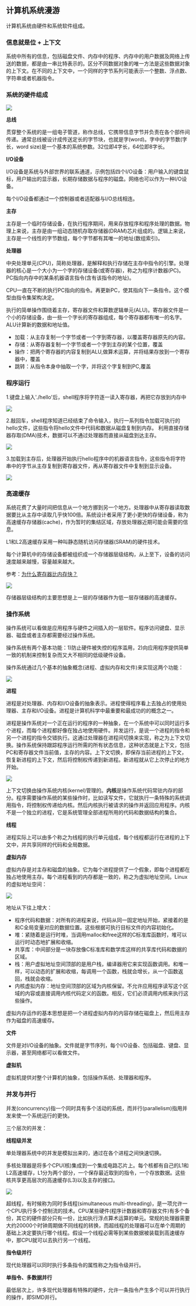 ## 计算机系统漫游

计算机系统由硬件和系统软件组成。

### 信息就是位 + 上下文

系统中所有的信息，包括磁盘文件、内存中的程序、内存中的用户数据及网络上传送的数据，都是由一串比特表示的。区分不同数据对象的唯一方法是这些数据对象的上下文。在不同的上下文中，一个同样的字节系列可能表示一个整数、浮点数、字符串或者机器指令。

### 系统的硬件组成

![](https://gitarticle.oss-cn-shanghai.aliyuncs.com/computersystems/images/computer-hardware.png)

**总线**

贯穿整个系统的是一组电子管道，称作总线，它携带信息字节并负责在各个部件间传递。通常总线被设计成传送定长的字节块，也就是字(word)。字中的字节数(字长，word size)是一个基本的系统参数。32位即4字长，64位即8字长。

**I/O设备**

I/O设备是系统与外部世界的联系通道，示例包括四个I/O设备：用户输入的键盘鼠标，用户输出的显示器，长期存储数据与程序的磁盘。网络也可以作为一种I/O设备。

每个I/O设备都通过一个控制器或者适配器与I/O总线相连。

**主存**

主存是一个临时存储设备，在执行程序期间，用来存放程序和程序处理的数据。物理上来说，主存是由一组动态随机存取存储器(DRAM)芯片组成的。逻辑上来说，主存是一个线性的字节数组，每个字节都有其唯一的地址(数组索引)。

**处理器**

中央处理单元(CPU)，简称处理器，是解释和执行存储在主存中指令的引擎。处理器的核心是一个大小为一个字的存储设备(或寄存器)，称之为程序计数器(PC)。PC指向内存中的某条机器语言指令(含有该指令的地址)。

CPU一直在不断的执行PC指向的指令。再更新PC，使其指向下一条指令。这个模型由指令集架构决定。

执行的简单操作围绕着主存，寄存器文件和算数逻辑单元(ALU)。寄存器文件是一个小的存储设备，由一些一个字长的寄存器组成，每个寄存器都有唯一的名字。ALU计算新的数据和地址值。

- 加载：从主存复制一个字节或者一个字到寄存器，以覆盖寄存器原先的内容。
- 存储：从寄存器复制一个字节或者一个字到主存的某个位置，覆盖
- 操作：把两个寄存器的内容复制到ALU,做算术运算，并将结果存放到一个寄存器中，覆盖
- 跳转：从指令本身中抽取一个字，并将这个字复制到PC,覆盖

### 程序运行

1.键盘上输入'./hello'后，shell程序将字符逐一读入寄存器，再把它存放到内存中

![](https://gitarticle.oss-cn-shanghai.aliyuncs.com/computersystems/images/hello-1.png)

2.敲回车，shell程序知道已经结束了命令输入，执行一系列指令加载可执行的hello文件，这些指令将hello文件中代码和数据从磁盘复制到内存。
利用直接存储器存取(DMA)技术，数据可以不通过处理器而直接从磁盘到达主存。

![](https://gitarticle.oss-cn-shanghai.aliyuncs.com/computersystems/images/hello-2.png)

3.加载到主存后，处理器开始执行hello程序中的机器语言指令，这些指令将字符串中的字节从主存复制到寄存器文件，再从寄存器文件中复制到显示设备。

![](https://gitarticle.oss-cn-shanghai.aliyuncs.com/computersystems/images/hello-3.png)

### 高速缓存

系统花费了大量时间把信息从一个地方挪到另一个地方。处理器中从寄存器读取数据要比从主存中读取几乎快100倍。系统设计者采用了更小更快的存储设备，称为高速缓存存储器(cache)，作为暂时的集结区域，存放处理器近期可能会需要的信息。

L1和L2高速缓存采用一种叫静态随机访问存储器(SRAM)的硬件技术。

每个计算机中的存储设备都被组织成一个存储器层级结构，从上至下，设备的访问速度越来越慢，容量越来越大。

参考：[为什么寄存器比内存快？](http://www.ruanyifeng.com/blog/2013/10/register.html)

![](https://gitarticle.oss-cn-shanghai.aliyuncs.com/computersystems/images/cache.png)

存储器层级结构的主要思想是上一层的存储器作为低一层存储器的高速缓存。

### 操作系统

操作系统可以看做是应用程序与硬件之间插入的一层软件。程序访问键盘、显示器、磁盘或者主存都需要经过操作系统。

操作系统有两个基本功能：1)防止硬件被失控的程序滥用，2)向应用程序提供简单一致的机制来控制复杂而又大不相同的低级硬件设备。

操作系统通过几个基本的抽象概念(进程、虚拟内存和文件)来实现这两个功能：

![](https://gitarticle.oss-cn-shanghai.aliyuncs.com/computersystems/images/abstract-system.png)

**进程**

进程是对处理器、内存和I/O设备的抽象表示。进程使得程序看上去独占的使用处理器、主存和I/O设备。进程是计算机科学中最重要和最成功的的概念之一。

进程是操作系统对一个正在运行的程序的一种抽象，在一个系统中可以同时运行多个进程，而每个进程都好像在独占地使用硬件。并发运行，是说一个进程的指令和另一个进程的指令交错执行。这通过处理器在进程间切换来实现，称之为上下文切换。操作系统保持跟踪程序运行所需的所有状态信息，这种状态就是上下文，包括PC和寄存器文件当前值，主存的内容。上下文切换，即保存当前进程的上下文，恢复新进程的上下文，然后将控制权传递到新进程。新进程就从它上次停止的地方开始。

![](https://gitarticle.oss-cn-shanghai.aliyuncs.com/computersystems/images/process-context.png)

上下文切换由操作系统内核(kernel)管理的。**内核**是操作系统代码常驻内存的部分。程序需要操作系统的某些操作时，比如读写文件，它就执行一条特殊的系统调用指令，将控制权传递给内核。然后内核执行被请求的操作并返回应用程序。内核不是一个独立的进程，它是系统管理全部进程所用的代码和数据结构的集合。

**线程**

进程实际上可以由多个称之为线程的执行单元组成，每个线程都运行在进程的上下文中，并共享同样的代码和全局数据。

**虚拟内存**

虚拟内存是对主存和磁盘的抽象。它为每个进程提供了一个假象，即每个进程都在独占地使用主存。每个进程看到的内存都是一致的，称之为虚拟地址空间。Linux的虚拟地址空间：

![](https://gitarticle.oss-cn-shanghai.aliyuncs.com/computersystems/images/virtual-m.png)

地址从下往上增大：

- 程序代码和数据：对所有的进程来说，代码从同一固定地址开始，紧接着的是和C全局变量对应的数据位置。这些根据可执行目标文件的内容初始化。
- 堆：紧随着是运行时堆，当调用malloc和free这样的C标准库函数时，堆可以运行时动态地扩展和收缩。
- 共享库：中间部分是一块存放像C标准库和数学库这样的共享库代码和数据的区域。
- 栈：用户虚拟地址空间顶部的是用户栈，编译器用它来实现函数调用。和堆一样，可以动态的扩展和收缩，每调用一个函数，栈就会增长，从一个函数返回，栈就会收缩。
- 内核虚拟内存：地址空间顶部的区域为内核保留。不允许应用程序读写这个区域的内容或直接调用内核代码定义的函数。相反，它们必须调用内核来执行这些操作。

虚拟内存运作的基本思想是把一个进程虚拟内存的内容存储在磁盘上，然后用主存作为磁盘的高速缓存。

**文件**

文件是对I/O设备的抽象。文件就是字节序列，每个I/O设备、包括磁盘、键盘、显示器，甚至网络都可以看做文件。

**虚拟机**

虚拟机提供对整个计算机的抽象，包括操作系统、处理器和程序。

### 并发与并行

并发(concurrency)指一个同时具有多个活动的系统，而并行(parallelism)指用并发来使一个系统运行的更快。

三个层次的并发：

**线程级并发**

单处理器系统中的并发是模拟出来的，通过在各个进程之间快速切换。

多核处理器是将多个CPU(核)集成到一个集成电路芯片上。每个核都有自己的L1和L2高速缓存，L1分为两个部分，一个保存最近取到的指令，一个存放数据。这些核共享更高层次的高速缓存(L3)以及主存的接口。

![](https://gitarticle.oss-cn-shanghai.aliyuncs.com/computersystems/images/multi-core.png)

超线程，有时候称为同时多线程(simultaneous multi-threading)，是一项允许一个CPU执行多个控制流的技术。CPU某些硬件(程序计数器和寄存器文件)有多个备份，其它的硬件部分只有一份，比如执行浮点算术运算的单元。常规的处理器需要大约20000个时钟周期做不同线程的转换，而超线程的处理器可以在单个周期的基础上决定要执行哪个线程。假设一个线程必需等到某些数据被装载到高速缓存中，那CPU就可以去执行另一个线程。

**指令级并行**

现代处理器可以同时执行多条指令的属性称之为指令级并行。

**单指令、多数据并行**

最低层次上，许多现代处理器有特殊的硬件，允许一条指令产生多个可以并行执行的操作，即SIMD并行。


